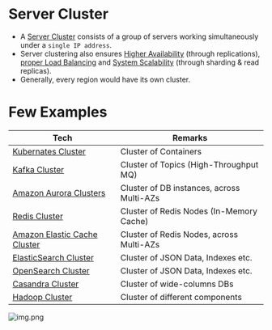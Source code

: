 # Server Cluster
- A [Server Cluster](https://www.racksolutions.com/news/blog/server-cluster-how-it-works/) consists of a group of servers working simultaneously under a `single IP address`.
- Server clustering also ensures [Higher Availability](HighAvailability.md) (through replications), [proper Load Balancing](LoadBalancer.md) and [System Scalability](Scalability/DBScalability.md) (through sharding & read replicas).
- Generally, every region would have its own cluster.

# Few Examples

| Tech                                                                                                  | Remarks                                     |
|-------------------------------------------------------------------------------------------------------|---------------------------------------------|
| [Kubernates Cluster](../6a_ContainerOrchestrationServices/Kubernates.md)                                                       | Cluster of Containers                       |
| [Kafka Cluster](../4_MessageBrokers/Kafka/Readme.md)                                                         | Cluster of Topics (High-Throughput MQ)      |                     
| [Amazon Aurora Clusters](../../2_AWSComponents/6_DatabaseServices/AmazonRDSAurora/Readme.md)          | Cluster of DB instances, across Multi-AZs   |
| [Redis Cluster](../3_DatabaseComponents/In-Memory-Cache/Redis/RedisCluster.md)                        | Cluster of Redis Nodes (In-Memory Cache)    |
| [Amazon Elastic Cache Cluster](../../2_AWSComponents/6_DatabaseServices/AmazonElasticCache.md)        | Cluster of Redis Nodes, across Multi-AZs    |
| [ElasticSearch Cluster](../3_DatabaseComponents/Search-Engines/ElasticSearch/ElasticSearchCluster.md) | Cluster of JSON Data, Indexes etc.          |
| [OpenSearch Cluster](../../2_AWSComponents/6_DatabaseServices/AmazonOpenSearch.md)                    | Cluster of JSON Data, Indexes etc.          |
| [Casandra Cluster](../3_DatabaseComponents/NoSQL-Databases/ApacheCasandra.md)                         | Cluster of wide-columns DBs                 |
| [Hadoop Cluster](../5_BigDataComponents/ApacheHadoop)                                                 | Cluster of different components             |


![img.png](assests/server_cluster_img.png)